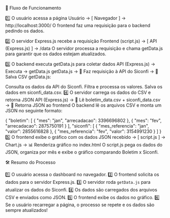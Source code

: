 🔁 Fluxo de Funcionamento

1️⃣ O usuário acessa a página
Usuário → [ Navegador ] → http://localhost:3000/
O frontend faz uma requisição para o backend pedindo os dados.

2️⃣ O servidor Express.js recebe a requisição
Frontend (script.js) → [ API (Express.js) ] → /data
O servidor processa a requisição e chama getData.js para garantir que os dados estejam atualizados.

3️⃣ O backend executa getData.js para coletar dados
API (Express.js) → Executa → getData.js
getData.js → 🔄 Faz requisição à API do Siconfi → 💾 Salva CSV
getData.js:

Consulta os dados da API do Siconfi.
Filtra e processa os valores.
Salva os dados em siconfi_data.csv.
4️⃣ O servidor carrega os dados do CSV e retorna JSON
API (Express.js) → 📄 Lê boletim_data.csv + siconfi_data.csv → 🔄 Retorna JSON ao frontend
O backend lê os arquivos CSV e monta um JSON no seguinte formato:

{
    "boletim": [
        { "mes": "jan", "arrecadacao": 3396696802 },
        { "mes": "fev", "arrecadacao": 2875750191 }
    ],
    "siconfi": [
        { "mes_referencia": "jan", "valor": 2855616828 },
        { "mes_referencia": "fev", "valor": 3154991230 }
    ]
}
5️⃣ O frontend exibe o gráfico com os dados
JSON recebido → [ script.js ] → Chart.js → 📊 Renderiza gráfico no index.html
O script.js pega os dados do JSON, organiza por mês e exibe o gráfico comparando Boletim x Siconfi.

🛠 Resumo do Processo

1️⃣ O usuário acessa o dashboard no navegador.
2️⃣ O frontend solicita os dados para o servidor Express.js.
3️⃣ O servidor roda `getData.js` para atualizar os dados do Siconfi.
4️⃣ Os dados são carregados dos arquivos CSV e enviados como JSON.
5️⃣ O frontend exibe os dados no gráfico.
6️⃣ Se o usuário recarregar a página, o processo se repete e os dados são sempre atualizados!
